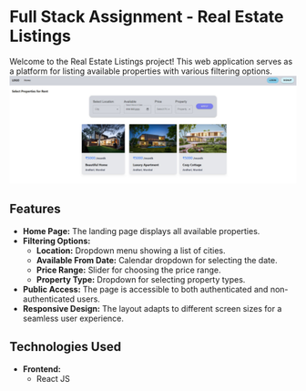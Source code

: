 # Full Stack Assignment - Real Estate Listings

Welcome to the Real Estate Listings project! This web application serves as a platform for listing available properties with various filtering options.
![Task FrontEnd Screenshot](https://raw.githubusercontent.com/shivansh1507/Property-Task/master/task-assigned.jpg)
## Features

- **Home Page:** The landing page displays all available properties.
- **Filtering Options:**
  - **Location:** Dropdown menu showing a list of cities.
  - **Available From Date:** Calendar dropdown for selecting the date.
  - **Price Range:** Slider for choosing the price range.
  - **Property Type:** Dropdown for selecting property types.
- **Public Access:** The page is accessible to both authenticated and non-authenticated users.
- **Responsive Design:** The layout adapts to different screen sizes for a seamless user experience.

## Technologies Used

- **Frontend:**
  - React JS
